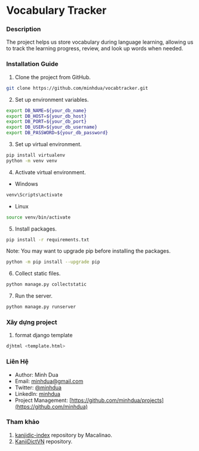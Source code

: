 # Vocabulary Tracker

### Description

The project helps us store vocabulary during language learning, allowing us to track the learning progress, review, and look up words when needed.

### Installation Guide

1. Clone the project from GitHub.

```bash
git clone https://github.com/minhdua/vocabtracker.git
```

2. Set up environment variables.

```bash
export DB_NAME=${your_db_name}
export DB_HOST=${your_db_host}
export DB_PORT=${your_db_port}
export DB_USER=${your_db_username}
export DB_PASSWORD=${your_db_password}
```

3. Set up virtual environment.

```bash
pip install virtualenv
python -m venv venv
```

4. Activate virtual environment.

- Windows

```bash
venv\Scripts\activate
```

- Linux

```bash
source venv/bin/activate
```

5. Install packages.

```bash
pip install -r requirements.txt
```

Note: You may want to upgrade pip before installing the packages.

```bash
python -m pip install --upgrade pip
```

6. Collect static files.

```bash
python manage.py collectstatic
```

7. Run the server.

```bash
python manage.py runserver
```

### Xây dựng project

1. format django template

```bash
djhtml <template.html>
```

### Liên Hệ

- Author: Minh Dua
- Email: [minhdua@gmail.com](vothanhhienag1996@gmail.com)
- Twitter: [@minhdua](https://twitter.com/minhdua)
- LinkedIn: [minhdua](https://www.linkedin.com/in/minhdua/)
- Project Management: [https://github.com/minhdua/projects](https://github.com/minhdua)

### Tham khảo

1. [kanjidic-index](https://github.com/macalinao/kanjidic-index) repository by Macalinao.
2. [KanjiDictVN](https://github.com/trungnt2910/KanjiDictVN) repository.
